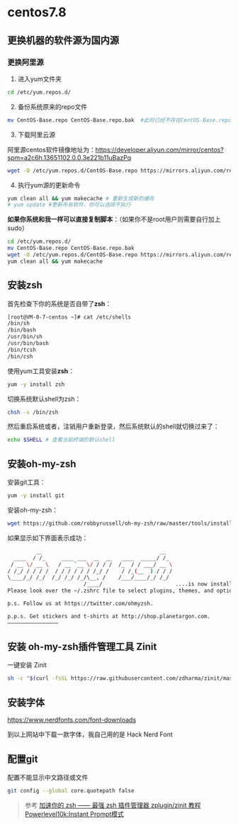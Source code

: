 # centos7.8

## 更换机器的软件源为国内源

### 更换阿里源

1. 进入yum文件夹

```bash
cd /etc/yum.repos.d/
```

2. 备份系统原来的repo文件

```bash
mv CentOS-Base.repo CentOS-Base.repo.bak  #此时已经不存在CentOS-Base.repo
```

3. 下载阿里云源

阿里源centos软件镜像地址为：https://developer.aliyun.com/mirror/centos?spm=a2c6h.13651102.0.0.3e221b11uBazPq

```bash
wget -O /etc/yum.repos.d/CentOS-Base.repo https://mirrors.aliyun.com/repo/Centos-7.repo
```

4. 执行yum源的更新命令

```bash
yum clean all && yum makecache # 重新生成新的缓存
# yum update #更新所有软件，你可以选择不执行
```

**如果你系统和我一样可以直接复制脚本**：（如果你不是root用户则需要自行加上 sudo）

```bash
cd /etc/yum.repos.d/
mv CentOS-Base.repo CentOS-Base.repo.bak
wget -O /etc/yum.repos.d/CentOS-Base.repo https://mirrors.aliyun.com/repo/Centos-7.repo
yum clean all && yum makecache
```

## 安装zsh

首先检查下你的系统是否自带了**zsh**：

```bash
[root@VM-0-7-centos ~]# cat /etc/shells
/bin/sh
/bin/bash
/usr/bin/sh
/usr/bin/bash
/bin/tcsh
/bin/csh
```

使用yum工具安装**zsh**：

```bash
yum -y install zsh
```

切换系统默认shell为zsh：

```bash
chsh -s /bin/zsh
```

然后重启系统或者，注销用户重新登录，然后系统默认的shell就切换过来了：

```bash
echo $SHELL # 查看当前终端的默认shell
```

## 安装oh-my-zsh

安装git工具：

```bash
yum -y install git
```

安装oh-my-zsh：

```bash
wget https://github.com/robbyrussell/oh-my-zsh/raw/master/tools/install.sh -O - | sh
```

如果显示如下界面表示成功：

```bash
         __                                     __   
  ____  / /_     ____ ___  __  __   ____  _____/ /_  
 / __ \/ __ \   / __ `__ \/ / / /  /_  / / ___/ __ \ 
/ /_/ / / / /  / / / / / / /_/ /    / /_(__  ) / / / 
\____/_/ /_/  /_/ /_/ /_/\__, /    /___/____/_/ /_/  
                        /____/                       ....is now installed!
Please look over the ~/.zshrc file to select plugins, themes, and options.

p.s. Follow us at https://twitter.com/ohmyzsh.

p.p.s. Get stickers and t-shirts at http://shop.planetargon.com.
————————————————
```

## 安装 oh-my-zsh插件管理工具 Zinit

一键安装 Zinit

```bash
sh -c "$(curl -fsSL https://raw.githubusercontent.com/zdharma/zinit/master/doc/install.sh)"
```

## 安装字体

https://www.nerdfonts.com/font-downloads

到以上网站中下载一款字体，我自己用的是 Hack Nerd Font


## 配置git 

配置不能显示中文路径或文件

```bash
git config --global core.quotepath false
```

> 参考
> [加速你的 zsh —— 最强 zsh 插件管理器 zplugin/zinit 教程](https://www.aloxaf.com/2019/11/zplugin_tutorial/)
> [Powerlevel10k:Instant Prompt模式](http://londbell.github.io/2020/03/01/zsh-p10k-instant-prompt/)